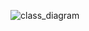 ![class_diagram](https://user-images.githubusercontent.com/55651379/115450334-6d3a6d00-a224-11eb-83fb-a65efc3263d6.jpg)

